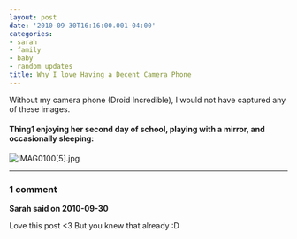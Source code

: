 ```yaml
---
layout: post
date: '2010-09-30T16:16:00.001-04:00'
categories:
- sarah
- family
- baby
- random updates
title: Why I love Having a Decent Camera Phone
---
```



Without my camera phone (Droid Incredible), I would not have captured any of these images.  <h4>Thing1 enjoying her second day of school, playing with a mirror, and occasionally sleeping:</h4>  

![IMAG0100[5].jpg](/assets/2010/IMAG0100[5].jpg)

---

### 1 comment

**Sarah said on 2010-09-30**

Love this post <3  But you knew that already :D

